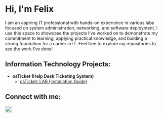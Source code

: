 <h1>Hi, I'm Felix </h1>
<p>
  I am an aspiring IT professional with hands-on experience in various labs focused on system administration, networking, and software deployment. I use this space to showcase the projects I’ve worked on to demonstrate my commitment to learning, applying practical knowledge, and building a strong foundation for a career in IT. Feel free to explore my repositories to see the work I’ve done!
</p>
<h2> Information Technology Projects:</h2>

- <b>osTicket (Help Desk Ticketing System)</b>
  - [osTicket: LAB (Installation Guide)](https://github.com/FelixKwan-Labs/osTicket-LAB)

<h2> Connect with me:</h2>

[<img align="left" alt="Josh | LinkedIn" width="22px" src="https://cdn.jsdelivr.net/npm/simple-icons@v3/icons/linkedin.svg" />][linkedin]

[linkedin]: https://www.linkedin.com/in/felixkwan26/
